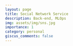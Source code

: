 ```yaml
---
layout: page
title: Social Network Service
description: Back-end, MLOps
img: assets/img/sns.jpg
importance: 1
category: personal
giscus_comments: false
---
```

